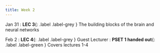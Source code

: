 ```yaml
---
title: Week 2
---
```


Jan 31
: **LEC 3**{: .label .label-grey } The building blocks of the brain and neural networks

Feb 2
:  **LEC 4**{: .label .label-grey } Guest Lecturer
:  **PSET 1 handed out**{: .label .label-green } Covers lectures 1-4

